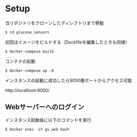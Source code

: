 # Setup

当リポジトリをクローンしたディレクトリまで移動
```
$ cd glucose_sensors
```

初回はイメージをビルドする（Dockfileを編集したときも同様）
```
$ docker-compose build
```

コンテナの起動
```
$ docker-compose up -d
```

インスタンスの起動に成功したら9050番ポートからアクセス可能

http://localhost:9050/


## Webサーバーへのログイン
インスタンス起動後に以下のコマンドを実行

```
$ docker exec -it gs_web bash
```
